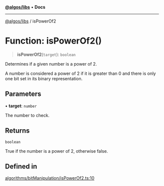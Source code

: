 [**@algos/libs**](../README.md) • **Docs**

***

[@algos/libs](../globals.md) / isPowerOf2

# Function: isPowerOf2()

> **isPowerOf2**(`target`): `boolean`

Determines if a given number is a power of 2.

A number is considered a power of 2 if it is greater than 0 and
there is only one bit set in its binary representation.

## Parameters

• **target**: `number`

The number to check.

## Returns

`boolean`

True if the number is a power of 2, otherwise false.

## Defined in

[algorithms/bitManipulation/isPowerOf2.ts:10](https://github.com/vladbasin/algos/blob/fda865971d7b618faddb3d2c9e423105a63674ca/libs/algos/src/lib/algorithms/bitManipulation/isPowerOf2.ts#L10)
